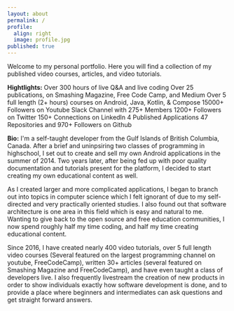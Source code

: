 ```yaml
---
layout: about
permalink: /
profile:
  align: right
  image: profile.jpg
published: true
---
```


Welcome to my personal portfolio. Here you will find a collection of my published video courses, articles, and video tutorials.

**Hightlights:**
Over 300 hours of live Q&A and live coding
Over 25 publications, on Smashing Magazine, Free Code Camp, and Medium
Over 5 full length (2+ hours) courses on Android, Java, Kotlin, & Compose
15000+ Followers on Youtube
Slack Channel with 275+ Members
1200+ Followers on Twitter
150+ Connections on LinkedIn
4 Published Applications
47 Repositories and 970+ Followers on Github

**Bio:** I'm a self-taught developer from the Gulf Islands of British Columbia, Canada. After a brief and uninpsiring two classes of programming in highschool, I set out to create and sell my own Android applications in the summer of 2014. Two years later, after being fed up with poor quality documentation and tutorials present for the platform, I decided to start creating my own educational content as well. 

As I created larger and more complicated applications, I began to branch out into topics in computer science which I felt ignorant of due to my self-directed and very practically oriented studies. I also found out that software architecture is one area in this field which is easy and natural to me. Wanting to give back to the open source and free education communities, I now spend roughly half my time coding, and half my time creating educational content.

 Since 2016, I have created nearly 400 video tutorials, over 5 full length video courses (Several featured on the largest programming channel on youtube, FreeCodeCamp), written 30+ articles (several featured on Smashing Magazine and FreeCodeCamp), and have even taught a class of developers live. I also frequently livestream the creation of new products in order to show individuals exactly how software development is done, and to provide a place where beginners and intermediates can ask questions and get straight forward answers.